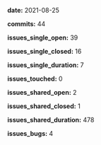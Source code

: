 **date:** 2021-08-25

**commits:** 44

**issues_single_open:** 39

**issues_single_closed:** 16

**issues_single_duration:** 7

**issues_touched:** 0

**issues_shared_open:** 2

**issues_shared_closed:** 1

**issues_shared_duration:** 478

**issues_bugs:** 4